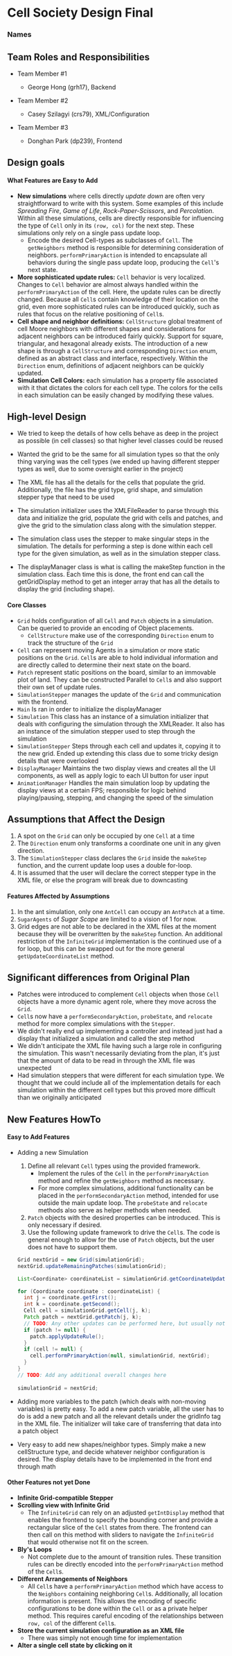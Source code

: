 # Cell Society Design Final
### Names

## Team Roles and Responsibilities

 * Team Member #1
    - George Hong (grh17), Backend

 * Team Member #2
    - Casey Szilagyi (crs79), XML/Configuration

 * Team Member #3
    - Donghan Park (dp239), Frontend

## Design goals
  
#### What Features are Easy to Add
- **New simulations** where cells directly *update down* are often very straightforward to write with this system.  Some examples of this include *Spreading Fire*, *Game of Life*, *Rock-Paper-Scissors*, and *Percolation*.  Within all these simulations, cells are directly responsible for influencing the type of `Cell` only in its `(row, col)` for the next step.  These simulations only rely on a single pass update loop.  
   - Encode the desired Cell-types as subclasses of `Cell`.  The `getNeighbors` method is responsible for determining consideration of neighbors.  `performPrimaryAction` is intended to encapsulate all behaviors during the single pass update loop, producing the `Cell`'s next state.
- **More sophisticated update rules:** `Cell` behavior is very localized.  Changes to `Cell` behavior are almost always handled within the `performPrimaryAction` of the cell.  Here, the update rules can be directly changed.  Because all `Cell`s contain knowledge of their location on the grid, even more sophisticated rules can be introduced quickly, such as rules that focus on the relative positioning of `Cell`s.    
- **Cell shape and neighbor definitions:** `CellStructure` global treatment of cell Moore neighbors with different shapes and considerations for adjacent neighbors can be introduced fairly quickly.  Support for square, triangular, and hexagonal already exists.  The introduction of a new shape is through a `CellStructure` and corresponding `Direction` enum, defined as an abstract class and interface, respectively.  Within the `Direction` enum, definitions of adjacent neighbors can be quickly updated.  
- **Simulation Cell Colors:** each simulation has a property file associated with it that dictates the colors for each cell type. The colors for the cells in each simulation can be easily changed by modifying these values.

## High-level Design
- We tried to keep the details of how cells behave as deep in the project
  as possible (in cell classes) so that higher level classes could be reused

- Wanted the grid to be the same for all simulation types so that the only
  thing varying was the cell types (we ended up having different stepper types
  as well, due to some oversight earlier in the project)

- The XML file has all the details for the cells that populate the grid.
  Additionally, the file has the grid type, grid shape, and simulation stepper
  type that need to be used

- The simulation initializer uses the XMLFileReader to parse through this data
  and initialize the grid, populate the grid with cells and patches, and give
  the grid to the simulation class along with the simulation stepper.

- The simulation class uses the stepper to make singular steps in the simulation.
  The details for performing a step is done within each cell type for the given
  simulation, as well as in the simulation stepper class.

- The displayManager class is what is calling the makeStep function in
  the simulation class. Each time this is done, the front end can call
  the getGridDisplay method to get an integer array that has all the
  details to display the grid (including shape).

#### Core Classes
- `Grid` holds configuration of all `Cell` and `Patch` objects in a simulation.  Can be queried to provide an encoding of Object placements.
    - `CellStructure` make use of the corresponding `Direction` enum to track the structure of the `Grid`
- `Cell` can represent moving Agents in a simulation or more static positions on the `Grid`.  `Cell`s are able to hold individual information and are directly called to determine their next state on the board.
- `Patch` represent static positions on the board, similar to an immovable plot of land.  They can be constructed Parallel to `Cell`s and also support their own set of update rules.
- `SimulationStepper` manages the update of the `Grid` and communication with the frontend.
- `Main` Is ran in order to initialize the displayManager
- `Simulation` This class has an instance of a simulation initializer that
  deals with configuring the simulation through the XMLReader. It also has 
  an instance of the simulation stepper used to step through the simulation   
- `SimulationStepper` Steps through each cell and updates it, copying it
  to the new grid. Ended up extending this class due to some tricky
  design details that were overlooked
- `DisplayManager` Maintains the two display views and creates all the UI components, as well as apply logic to each UI button for user input
- `AnimationManager` Handles the main simulation loop by updating the display views at a certain FPS; responsible for logic behind playing/pausing, stepping, and changing the speed of the simulation 

## Assumptions that Affect the Design
1. A spot on the `Grid` can only be occupied by one `Cell` at a time
2. The `Direction` enum only transforms a coordinate one unit in any given direction.
3. The `SimulationStepper` class declares the `Grid` inside the `makeStep` function, and the current update loop uses a double for-loop.
4. It is assumed that the user will declare the correct stepper type in the XML file, or else the program will break due to downcasting


#### Features Affected by Assumptions
1. In the ant simulation, only one `AntCell` can occupy an `AntPatch` at a time.
2. `SugarAgents` of *Sugar Scape* are limited to a vision of 1 for now.
3. Grid edges are not able to be declared in the XML files at the moment because they will be overwritten by the `makeStep` function.  An additional restriction of the `InfiniteGrid` implementation is the continued use of a for loop, but this can be swapped out for the more general `getUpdateCoordinateList` method.

## Significant differences from Original Plan
- Patches were introduced to complement `Cell` objects when those `Cell` objects have a more dynamic agent role, where they move across the `Grid`.
- `Cell`s now have a `performSecondaryAction`, `probeState`, and `relocate` method for more complex simulations with the `Stepper`.
- We didn't really end up implementing a controller and instead just had a display
  that initialized a simulation and called the step method
- We didn't anticipate the XML file having such a large role in configuring the
  simulation. This wasn't necessarily deviating from the plan, it's just that
  the amount of data to be read in through the XML file was unexpected
- Had simulation steppers that were different for each simulation type. We
  thought that we could include all of the implementation details for each simulation
  within the different cell types but this proved more difficult than we originally
  anticipated

## New Features HowTo

#### Easy to Add Features

- Adding a new Simulation
    1. Define all relevant `Cell` types using the provided framework.
        - Implement the rules of the `Cell` in the `performPrimaryAction` method and refine the `getNeighbors` method as necessary.
        - For more complex simulations, additional functionality can be placed in the `performSecondaryAction` method, intended for use outside the main update loop.  The `probeState` and `relocate` methods also serve as helper methods when needed.
    2. `Patch` objects with the desired properties can be introduced.  This is only necessary if desired.    
    3. Use the following update framework to drive the `Cell`s.  The code is general enough to allow for the use of `Patch` objects, but the user does not have to support them.
    ```java
    Grid nextGrid = new Grid(simulationGrid);
    nextGrid.updateRemainingPatches(simulationGrid);

    List<Coordinate> coordinateList = simulationGrid.getCoordinateUpdateList();

    for (Coordinate coordinate : coordinateList) {
      int j = coordinate.getFirst();
      int k = coordinate.getSecond();
      Cell cell = simulationGrid.getCell(j, k);
      Patch patch = nextGrid.getPatch(j, k);
      // TODO: Any other updates can be performed here, but usually not necessary.
      if (patch != null) {
        patch.applyUpdateRule();
      }
      if (cell != null) {
        cell.performPrimaryAction(null, simulationGrid, nextGrid);
      }
    }
    // TODO: Add any additional overall changes here
        
    simulationGrid = nextGrid;
    ```

- Adding more variables to the patch (which deals with non-moving variables) is
  pretty easy. To add a new patch variable, all the user has to do is add a new patch
  and all the relevant details under the gridInfo tag in the XML file. The
  initializer will take care of transferring that data into a patch
  object

- Very easy to add new shapes/neighbor types. Simply make a new cellStructure
  type, and decide whatever neighbor configuration is desired. The display details
  have to be implemented in the front end through math

#### Other Features not yet Done

- **Infinite Grid-compatible Stepper**
- **Scrolling view with Infinite Grid**
    - The `InfiniteGrid` can rely on an adjusted `getIntDisplay` method that enables the frontend to specify the bounding corner and provide a rectangular slice of the `Cell` states from there.  The frontend can then call on this method with sliders to navigate the `InfiniteGrid` that would otherwise not fit on the screen.
- **Bly's Loops**
    - Not complete due to the amount of transition rules.  These transition rules can be directly encoded into the `performPrimaryAction` method of the `Cell`s.
- **Different Arrangements of Neighbors**
    - All `Cell`s have a `performPrimaryAction` method which have access to the `Neighbors` containing neighboring `Cell`s.  Additionally, all location information is present.  This allows the encoding of specific configurations to be done within the `Cell` or as a private helper method.  This requires careful encoding of the relationships between `row, col` of the different `Cell`s.
- **Store the current simulation configuration as an XML file**
    - There was simply not enough time for implementation
- **Alter a single cell state by clicking on it**